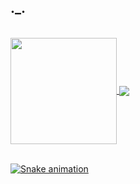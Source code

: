 ## ._.
</br>

 <div>
  <a href="https://github.com/JoaoCFelix">
   <img align="center" height="170" src="https://github-readme-stats.vercel.app/api/top-langs/?username=JoaoCFelix&layout=compact&langs_count=16&theme=dracula"/>
  <img align="center" src="https://github-readme-stats.vercel.app/api?username=JoaoCFelix&show_icons=true&theme=dracula&include_all_commits=true&count_private=true&hide=issues"/>
</div>
  
</br>

<div> 
 
  ![Snake animation](https://github.com/eagrundy/eagrundy/blob/output/github-contribution-grid-snake.svg)
 
</div>
